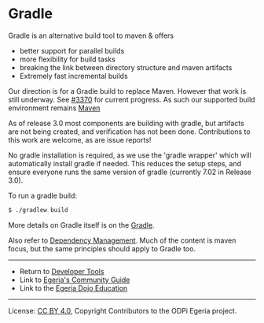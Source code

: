<!-- SPDX-License-Identifier: CC-BY-4.0 -->
<!-- Copyright Contributors to the ODPi Egeria project 2020. -->


# Gradle

Gradle is an alternative build tool to maven & offers
 - better support for parallel builds
 - more flexibility for build tasks
 - breaking the link between directory structure and maven artifacts
 - Extremely fast incremental builds

Our direction is for a Gradle build to replace Maven. However that work is still underway.
See [#3370](https://github.com/odpi/egeria/issues/3370) for current progress. As such our supported build environment remains [Maven](Maven.md.)

As of release 3.0 most components are building with gradle, but artifacts are not being
created, and verification has not been done. Contributions to this work are welcome, as are issue reports!

No gradle installation is required, as we use the 'gradle wrapper' which will automatically install gradle if needed. This reduces the setup steps, and ensure everyone runs the same
version of gradle (currently 7.02 in Release 3.0).

To run a gradle build:
```bash
$ ./gradlew build
```
More details on Gradle itself is on the [Gradle](https://gradle.org/).

Also refer to  [Dependency Management](../Dependency-Management.md). Much of the content is maven focus, but the same principles should apply to Gradle too.

----
* Return to [Developer Tools](.)
* Link to [Egeria's Community Guide](../../Community-Guide.md)
* Link to the [Egeria Dojo Education](../../open-metadata-resources/open-metadata-tutorials/egeria-dojo)


----
License: [CC BY 4.0](https://creativecommons.org/licenses/by/4.0/),
Copyright Contributors to the ODPi Egeria project.
